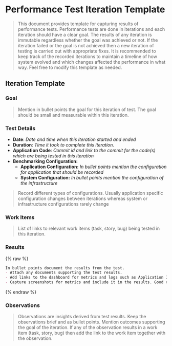 # Performance Test Iteration Template

> This document provides template for capturing results of performance tests. Performance tests are done in iterations and each iteration should have a clear goal. The results of any iteration is immutable regardless whether the goal was achieved or not. If the iteration failed or the goal is not achieved then a new iteration of testing is carried out with appropriate fixes. It is recommended to keep track of the recorded iterations to maintain a timeline of how system evolved and which changes affected the performance in what way. Feel free to modify this template as needed.

## Iteration Template

### Goal

> Mention in bullet points the goal for this iteration of test. The goal should be small and measurable within this iteration.

### Test Details

- **Date**: *Date and time when this iteration started and ended*
- **Duration**: *Time it took to complete this iteration.*
- **Application Code**: *Commit id and link to the commit for the code(s) which are being tested in this iteration*
- **Benchmarking Configuration:**
  - **Application Configuration:** *In bullet points mention the configuration for application that should be recorded*
  - **System Configuration:** *In bullet points mention the configuration of the infrastructure*

> Record different types of configurations. Usually application specific configuration changes between iterations whereas system or infrastructure configurations rarely change

### Work Items

> List of links to relevant work items (task, story, bug) being tested in this iteration.

### Results

{% raw %}

```md
In bullet points document the results from the test.  
- Attach any documents supporting the test results.
- Add links to the dashboard for metrics and logs such as Application Insights.
- Capture screenshots for metrics and include it in the results. Good candidate for this is CPU/Memory/Disk usage.
```

{% endraw %}

### Observations

> Observations are insights derived from test results. Keep the observations brief and as bullet points. Mention outcomes supporting the goal of the iteration. If any of the observation results in a work item (task, story, bug) then add the link to the work item together with the observation.  
